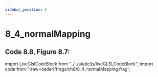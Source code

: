 ```yaml
---
sidebar_position: 6
---
```


# 8_4_normalMapping
## Code 8.8, Figure 8.7: 

import LiveGlslCodeBlock from "../../static/js/liveGLSLCodeBlock";
import code from '!!raw-loader!/frags/ch8/8_4_normalMapping.frag';

<LiveGlslCodeBlock fragName='8_4_normalMapping.frag' fragCode={code} />

